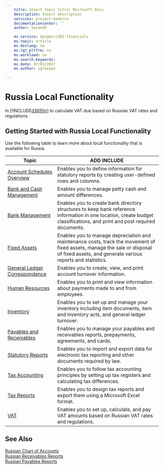 ```yaml
---
    title: Insert topic title| Microsoft Docs
    description: Insert description
    services: project-madeira
    documentationcenter: ''
    author: SorenGP

    ms.service: dynamics365-financials
    ms.topic: article
    ms.devlang: na
    ms.tgt_pltfrm: na
    ms.workload: na
    ms.search.keywords:
    ms.date: 07/01/2017
    ms.author: sgroespe

---
```

# Russia Local Functionality
In [!INCLUDE[d365fin](../../includes/d365fin_md.md)] to calculate VAT due based on Russian VAT rates and regulations.  
  
## Getting Started with Russia Local Functionality  
 Use the following table to learn more about local functionality that is available for Russia.  
  
|Topic|ADD INCLUDE<!--[!INCLUDE[bp_tabledescription](../../includes/bp_tabledescription_md.md)]-->|  
|-----------|---------------------------------------|  
|[Account Schedules Overview](../account-schedules-overview.md)|Enables you to define information for statutory reports by creating user-defined rows and columns.|  
|[Bank and Cash Management](../bank-and-cash-management.md)|Enables you to manage petty cash and amount differences.|  
|[Bank Management](../bank-management.md)|Enables you to create bank directory structures to keep bank reference information in one location, create budget classifications, and print and post required documents.|  
|[Fixed Assets](../fixed-assets.md)|Enables you to manage depreciation and maintenance costs, track the movement of fixed assets, manage the sale or disposal of fixed assets, and generate various reports and statistics.|  
|[General Ledger Correspondence](../general-ledger-correspondence.md)|Enables you to create, view, and print account turnover information.|  
|[Human Resources](../human-resources.md)|Enables you to print and view information about payments made to and from employees.|  
|[Inventory](../inventory.md)|Enables you to set up and manage your inventory including item documents, item and inventory acts, and general ledger turnover.|  
|[Payables and Receivables](../payables-and-receivables.md)|Enables you to manage your payables and receivables reports, prepayments, agreements, and cards.|  
|[Statutory Reports](../statutory-reports.md)|Enables you to import and export data for electronic tax reporting and other documents required by law.|  
|[Tax Accounting](../tax-accounting.md)|Enables you to follow tax accounting principles by setting up tax registers and calculating tax differences.|  
|[Tax Reports](assetId:///e42ca8e7-1cee-4fb8-9f71-e596f29cabc3)|Enables you to design tax reports and export them using a Microsoft Excel format.|  
|[VAT](../vat.md)|Enables you to set up, calculate, and pay VAT amounts based on Russian VAT rates and regulations.|  
  
## See Also  
 [Russian Chart of Accounts](../russian-chart-of-accounts.md)   
 [Russian Receivables Reports](../russian-receivables-reports.md)   
 [Russian Payables Reports](../russian-payables-reports.md)